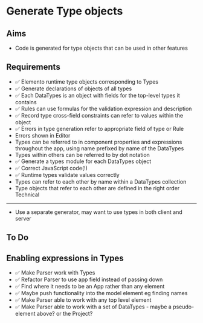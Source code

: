 Generate Type objects
=====================

Aims
----

- Code is generated for type objects that can be used in other features

Requirements
------------

- ✅ Elemento runtime type objects corresponding to Types
- ✅ Generate declarations of objects of all types
- ✅ Each DataTypes is an object with fields for the top-level types it contains
- ✅ Rules can use formulas for the validation expression and description
- ✅ Record type cross-field constraints can refer to values within the object
- ✅ Errors in type generation refer to appropriate field of type or Rule
- Errors shown in Editor
- Types can be referred to in component properties and expressions throughout the app, using name prefixed by name of the DataTypes
- Types within others can be referred to by dot notation
- ✅ Generate a types module for each DataTypes object
- ✅ Correct JavaScript code(!)
- ✅ Runtime types validate values correctly
- Types can refer to each other by name within a DataTypes collection
- Type objects that refer to each other are defined in the right order
Technical
---------

- Use a separate generator, may want to use types in both client and server

To Do
-----


Enabling expressions in Types
-----------------------------

- ✅ Make Parser work with Types
- ✅ Refactor Parser to use app field instead of passing down
- ✅ Find where it needs to be an App rather than any element
- ✅ Maybe push functionality into the model element eg finding names
- ✅ Make Parser able to work with any top level element
- ✅ Make Parser able to work with a set of DataTypes - maybe a pseudo-element above? or the Project?